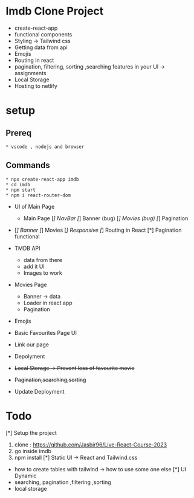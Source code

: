 # Imdb Clone Project 

* create-react-app
* functional components
* Styling  -> Tailwind css
* Getting data from api
* Emojis
* Routing in react
* pagination, filtering, sorting ,searching features in your UI -> assignments
* Local Storage
* Hosting to netlify

# setup

## Prereq

    * vscode , nodejs and browser

## Commands

    * npx create-react-app imdb
    * cd imdb
    * npm start
    * npm i react-router-dom


* UI of Main Page
  * Main Page
    [*] NavBar
    [*] Banner  (bug)
    [*] Movies  (bug)
    [*] Pagination


* <!-- Improve  -->

  [*] Banner
  [*] Movies
  [*] Responsive
  [*] Routing in React
  [*] Pagination functional
* TMDB API

  * data from there
  * add it UI
  * Images to work


* Movies Page
  * Banner -> data
  * Loader in react app
  * Pagination
* Emojis
* Basic Favourites Page UI
* Link our page
* Depolyment
* ~~Local Storage -> Prevent loss of favourite movie~~
* ~~Pagination,searching,sorting~~
* Update Deployment



# Todo

[*] Setup the project
  1. clone : https://github.com/Jasbir96/Live-React-Course-2023
  2. go inside imdb 
  3. npm install 
[*] Static UI -> React and Tailwind.css
  * how to create tables with tailwind -> how to use some one else
[*] UI Dynamic  
* searching, pagination ,filtering ,sorting 
* local storage 
